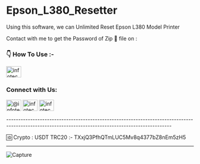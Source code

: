 # Epson_L380_Resetter
Using this software, we can Unlimited Reset Epson L380 Model Printer

Contact with me to get the Password of Zip 📁 file on :


<h3 align="left">👇 How To Use :- </h3>
<p align="left">
<a href="https://youtu.be/7wJQM_wlScY" target="blank"><img align="center" src="https://raw.githubusercontent.com/rahuldkjain/github-profile-readme-generator/master/src/images/icons/Social/youtube.svg" alt="infotech4you" height="30" width="40" /></a>
</p>



<h3 align="left">Connect with Us:</h3>
<p align="left">
<a href="https://twitter.com/@infotech4you" target="blank"><img align="center" src="https://raw.githubusercontent.com/rahuldkjain/github-profile-readme-generator/master/src/images/icons/Social/twitter.svg" alt="@infotech4you" height="30" width="40" /></a>
<a href="https://instagram.com/infotech4you_" target="blank"><img align="center" src="https://raw.githubusercontent.com/rahuldkjain/github-profile-readme-generator/master/src/images/icons/Social/instagram.svg" alt="infotech4you_" height="30" width="40" /></a>
<a href="https://www.youtube.com/channel/UCgDiNBDuBF0E3IhMR2sS20A" target="blank"><img align="center" src="https://raw.githubusercontent.com/rahuldkjain/github-profile-readme-generator/master/src/images/icons/Social/youtube.svg" alt="infotech4you" height="30" width="40" /></a>
</p>
---------------------------------------------------------------------------------------------------------------------------------------------------

🆔 Crypto : USDT TRC20 :- TXxjQ3PfhQTmLUC5Mv8q4377bZ8nEm5zH5 $$$$

---------------------------------------------------------------------------------------------------------------------------------------------------

![Capture](https://user-images.githubusercontent.com/95950194/147242122-666838d4-5919-4d33-9667-242d58c610c9.PNG)
